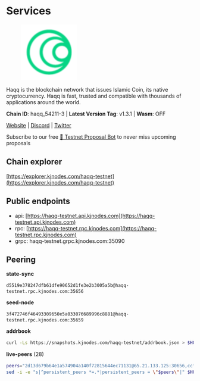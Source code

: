 # Services

<figure><img src="https://raw.githubusercontent.com/kj89/cosmos-images/main/logos/haqq.png" width="150" alt=""><figcaption></figcaption></figure>

Haqq is the blockchain network that issues Islamic Coin,  its native cryptocurrency. Haqq is fast, trusted and  compatible with thousands of applications around the world.

**Chain ID**: haqq_54211-3 | **Latest Version Tag**: v1.3.1 | **Wasm**: OFF

[Website](https://islamiccoin.net) | [Discord](https://discord.gg/hU9MHG5kZq) | [Twitter](https://twitter.com/Islamic_Coin)



Subscribe to our free [🤖 Testnet Proposal Bot](https://t.me/kjnodes_testnet_proposal_bot) to never miss upcoming proposals


## Chain explorer
[https://explorer.kjnodes.com/haqq-testnet](https://explorer.kjnodes.com/haqq-testnet)

## Public endpoints

* api: [https://haqq-testnet.api.kjnodes.com](https://haqq-testnet.api.kjnodes.com)
* rpc: [https://haqq-testnet.rpc.kjnodes.com](https://haqq-testnet.rpc.kjnodes.com)
* grpc: haqq-testnet.grpc.kjnodes.com:35090

## Peering

**state-sync**

```text
d5519e378247dfb61dfe90652d1fe3e2b3005a5b@haqq-testnet.rpc.kjnodes.com:35656
```

**seed-node**

```text
3f472746f46493309650e5a033076689996c8881@haqq-testnet.rpc.kjnodes.com:35659
```

**addrbook**
```bash
curl -Ls https://snapshots.kjnodes.com/haqq-testnet/addrbook.json > $HOME/.haqqd/config/addrbook.json
```

**live-peers** (28)
```bash
peers="2d13d679b64e1a574904a140f72815644ec71131@65.21.133.125:30656,ccff2d110a06e8a76fd1529200d96316eb077007@65.108.78.116:46656,ba56c564a5430632e59e2b08fc348735bc56b32f@154.12.232.140:26656,24e894d4d8a18276acf6051cccf369a1ce69842d@65.108.151.105:26656,23ff658b56fbb8bc73372973a34733ff5d79b435@142.132.202.50:11604,927a323649e7dd8d4c75da6e5edaee439652b46f@65.109.92.241:20116,3df5a68b919177179c6dcb0b9c9354fd6bbba1c8@65.109.92.240:20116,aed7038b96314fcb741168869c66029e6c6a58ef@34.90.39.222:26656,5fff90a628395b951d5fb34c64ae6c304b54d2e5@94.130.137.225:36656,442d3bacb350437b8d9f0f1431e0519b81094100@135.181.62.222:26656,32a8eec046b95e8646ff0810b4596dc7083a0beb@65.108.145.131:26656,16f40215d018c7d657fef0bb5ce2950251d525d2@148.251.51.144:36656,230d299006a432b0f44534ca8a19c8c876c0ccb3@85.10.193.246:26656,a6150d39e4725d28a56f41ebf3c6d457c54bd2f1@34.138.250.4:26656,bc777df96c83c0433561c88c541dbbc520928f6c@195.3.221.239:26656,7f2828e3910a4b165a65e5bfb2465c1e809bad3b@65.108.48.182:26656,23a1176c9911eac442d6d1bf15f92eeabb3981d5@45.83.173.18:26656,acba49be707c31a831a3bca9d9d9f7defcc0bd21@142.132.148.174:26656,78e3ef8adf819b479acc13a2f92ab5c0fa350aeb@66.45.231.30:11464,62a8610cc2325cbdf25099b973ae488a05f7d417@65.108.206.57:13656,ed145a35b436878c1f1c10634bd18600f3696e17@95.217.181.142:26656,c1daefce01efd7ab1c10bd503d386d08cf03c573@78.47.51.242:26656,29731457774b61da8186b9c764e8f7c1e2465e3e@142.93.36.176:26656,f57fae1bdea281392b563a58978a2d8c0a37725f@95.217.233.234:26656,d7ac44bf8f8d760c3df1a8695145021f35feb985@34.88.220.124:26656,59af99085c961a6a5c8dc4bc8b3abffda16ddccb@135.181.38.62:26656,35bb813a902ae1122c146d83f1eaa83a58692a4a@65.109.30.110:11553,d5519e378247dfb61dfe90652d1fe3e2b3005a5b@65.109.68.190:35656"
sed -i -e "s|^persistent_peers *=.*|persistent_peers = \"$peers\"|" $HOME/.haqqd/config/config.toml
```
